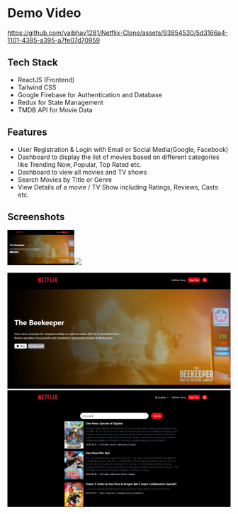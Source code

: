 # Demo Video

https://github.com/vaibhav1281/Netflix-Clone/assets/93854530/5d3166a4-1101-4385-a395-a7fe07d70959

## Tech Stack

- ReactJS (Frontend)
- Tailwind CSS
- Google Firebase  for Authentication and Database
- Redux  for State Management
- TMDB  API for Movie Data

## Features

- User Registration & Login with Email or Social Media(Google, Facebook)
- Dashboard to display the list of movies based on different categories like Trending Now, Popular, Top Rated etc.
- Dashboard to view all movies and TV shows
- Search Movies by Title or Genre
- View Details of a movie / TV Show including Ratings, Reviews, Casts etc.

## Screenshots

<img src="./public/images/homepage.png" width=30% /><img src="./public/images/search.png" width=30/>

![Home Page](./public/images/homepage.png "Home Page")
![Search Page](./public/images/searchPage.png "Search Page")
<!-- ![Movie Detail Page](./public/images/movieDetail.png "Movie Detail Page") -->

